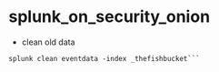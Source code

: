 # splunk_on_security_onion

- clean old data
```splunk list index
splunk clean eventdata -index _thefishbucket```
